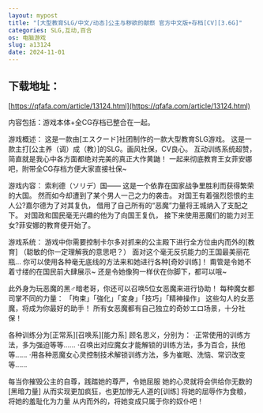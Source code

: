 ```yaml
---
layout: mypost
title: "[大型教育SLG/中文/动态]公主与秽欲的献祭 官方中文版+存档[CV][3.6G]"
categories: SLG,互动,百合
os: 电脑游戏
slug: a13124
date: 2024-11-01
---
```


## 下载地址：

[https://qfafa.com/article/13124.html](https://qfafa.com/article/13124.html)

内容包括：游戏本体+全CG存档已整合在一起。

游戏概述：
这是一款由\[エスクード\]社团制作的一款大型教育SLG游戏。
这是一款主打\[公主养（调）成（教）\]的SLG。画风社保，CV良心。
互动训练系统超赞，简直就是我心中各方面都绝对完美的真正大作黄鼬！
一起来彻底教育王女菲安娜吧，附带全CG存档方便大家直接社保~

游戏内容：
索利德（ソリデ）国——
这是一个依靠在国家战争里胜利而获得繁荣的大国。
然而如今却遭到了某个男人一己之力的袭击。
对国王有着强烈怨恨的主人公?嘉尔德为了对其复仇，
借用了自己所有的“恶魔”力量将王城纳入了支配之下。
对国政和国民毫无兴趣的他为了向国王复仇，
接下来使用恶魔们的能力对王女?菲安娜的教育便开始了。

游戏系统：
游戏中你需要控制卡尔多对抓来的公主殿下进行全方位由内而外的\[教育\]
（聪敏的你一定理解我的意思吧？）
面对这个毫无反抗能力的王国最美丽花瓶...
你可以使用各种毫无底线的方法来和她进行各种\[奇妙训练\]！
甭管是令她不着寸缕的在国民前大肆展示~
还是令她像狗一样伏在你脚下，都可以哦~

此外身为玩恶魔的黑♂暗老哥，你还可以召唤5位女恶魔来进行协助！
每种魔女都司掌不同的力量：
「拘束」「強化」「変身」「技巧」「精神操作」
这些勾人的女恶魔，将成为你最好的助手！
所有女恶魔都有自己独立的奇妙エロ场景，十分社保！

各种训练分为\[正常系\]\[召唤系\]\[能力系\]
顾名思义，分别为：
·正常使用的训练方法，多为强迫等等……
·召唤出对应魔女才能解锁的训练方法，多为百合，扶他等……
·用各种恶魔女心灵控制技术解锁训练方法，多为崔眠、洗恼、常识改变等……

每当你摧毁公主的自尊，践踏她的尊严，令她屈服
她的心灵就将会供给你无数的\[黑暗力量\]
从而实现更加疯狂，也更加惨无人道的\[训练\]
将她的屈辱作为食粮，将她的羞耻化为力量
从内而外的，将她变成只属于你的奴仆吧！